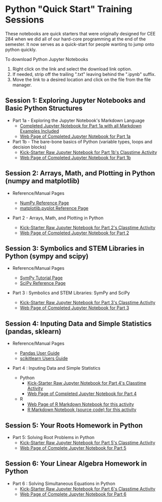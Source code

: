 # Python "Quick Start" Training Sessions

These notebooks are quick starters that were originally designed for CEE 284 when we did all of our hard-core programming at the end of the semester.  It now serves as a quick-start for people wanting to jump onto python quickly.

To download Python Jupyter Notebooks

1. Right click on the link and select the download link option.
2. If needed, strip off the trailing ".txt" leaving behind the ".ipynb" suffix.
3. Move the link to a desired location and click on the file from the file manager.

## Session 1: Exploring Jupyter Notebooks and Basic Python Structures

* Part 1a - Exploring the Jupyter Notebook's Markdown Language
  * [Completed Jupyter Notebook for Part 1a with all Markdown Examples Included](Jupyter_Notebooks_and_Other_Files/02_Crash_Course_Files/02_01a_Intro_to_Markdown/Part_1a_--_Introduction_to_Jupyter_and_Markdown_Complete.ipynb)
  * [Web Page of Completed Jupyter Notebook for Part 1a](Jupyter_Notebooks_and_Other_Files/02_Crash_Course_Files/Part_1a_--_Introduction_to_Jupyter_and_Markdown_Complete.html)
* Part 1b - The bare-bone basics of Python (variable types, loops and decision blocks)
  * [Kick-Starter Raw Jupyter Notebook for Part 1b's Classtime Activity](Jupyter_Notebooks_and_Other_Files/02_Crash_Course_Files/02_01b_Intro_to_Basic_Python/Part_1b_--_Python_Staters_with_Basic_Structures_Kickoff.ipynb)
  * [Web Page of Completed Jupyter Notebook for Part 1b](Jupyter_Notebooks_and_Other_Files/02_Crash_Course_Files/02_01b_Intro_to_Basic_Python/Part_1b_--_Python_Staters_with_Basic_Structures_Complete.html)

## Session 2: Arrays, Math, and Plotting in Python (numpy and matplotlib)

* Reference/Manual Pages
  * [NumPy Reference Page](https://numpy.org/doc/stable/reference/index.html)
  * [matplotlib.pyplot Reference Page](https://matplotlib.org/api/pyplot_summary.html)

* Part 2 - Arrays, Math, and Plotting in Python
  * [Kick-Starter Raw Jupyter Notebook for Part 2's Classtime Activity](Jupyter_Notebooks_and_Other_Files/02_Crash_Course_Files/02_02_Intro_to_NumPy_and_Matplotlib/Part%202%20--%20Arrays,%20Math,%20and%20Plotting%20in%20Python%20Kick-Starter.ipynb)
  * [Web Page of Completed Jupyter Notebook for Part 2](Jupyter_Notebooks_and_Other_Files/02_Crash_Course_Files/02_02_Intro_to_NumPy_and_Matplotlib/Part%202%20--%20Arrays,%20Math,%20and%20Plotting%20in%20Python.html)

## Session 3: Symbolics and STEM Libraries in Python (sympy and scipy)

* Reference/Manual Pages
  * [SymPy Tutorial Page](https://docs.sympy.org/latest/tutorial/index.html#tutorial)
  * [SciPy Reference Page](https://docs.scipy.org/doc/scipy/reference/)

* Part 3 : Symbolics and STEM Libraries: SymPy and SciPy
  * [Kick-Starter Raw Jupyter Notebook for Part 3's Classtime Activity](Jupyter_Notebooks_and_Other_Files/02_Crash_Course_Files/02_03_Intro_to_SciPy_and_Sympy/Part%203%20-%20Symbolics%20and%20STEM%20Libraries%20sympy%20and%20scipy%20Kick-Starter.ipynb)
  * [Web Page of Completed Jupyter Notebook for Part 3](Jupyter_Notebooks_and_Other_Files/02_Crash_Course_Files/02_03_Intro_to_SciPy_and_Sympy/Part%203%20-%20Symbolics%20and%20STEM%20Libraries%20sympy%20and%20scipy.html#Part-3-:-Symbolics-and-STEM-Libraries:-SymPy-and-SciPy)

## Session 4: Inputing Data and Simple Statistics (pandas, sklearn)

* Reference/Manual Pages
  * [Pandas User Guide](https://pandas.pydata.org/docs/user_guide/index.html)
  * [scikitlearn Users Guide](https://scikit-learn.org/stable/user_guide.html)

* Part 4 : Inputing Data and Simple Statistics
  * Python
    * [Kick-Starter Raw Jupyter Notebook for Part 4's Classtime Activity](Jupyter_Notebooks_and_Other_Files/02_Crash_Course_Files/02_04_Intro_to_Pandas/Part%204%20-%20Importing%20Data%20and%20Simple%20Statistics%20Kick-Starter.ipynb)
    * [Web Page of Completed Jupyter Notebook for Part 4](Jupyter_Notebooks_and_Other_Files/02_Crash_Course_Files/02_04_Intro_to_Pandas/Part%204%20-%20Importing%20Data%20and%20Simple%20Statistics.html)
  * R
    * [Web Page of R Markdown Notebook for this activity](Jupyter_Notebooks_and_Other_Files/02_Crash_Course_Files/02_04_Intro_to_Pandas/Concrete_Multivariate_Regression_Using_R_with_Tidyverse.nb.html)
    * [R Markdown Notebook (source code) for this activity](Jupyter_Notebooks_and_Other_Files/02_Crash_Course_Files/02_04_Intro_to_Pandas/Concrete_Multivariate_Regression_Using_R_with_Tidyverse.Rmd)

## Session 5: Your Roots Homework in Python

* Part 5: Solving Root Problems in Python
  * [Kick-Starter Raw Jupyter Notebook for Part 5's Classtime Activity](Jupyter_Notebooks_and_Other_Files/02_Crash_Course_Files/02_05_Applying_Python_to_Root_Problems/Part%205%20-%20Solving%20Root%20Problems%20in%20Python%20Kick-Starter.ipynb)
  * [Web Page of Complete Jupyter Notebook for Part 5](Jupyter_Notebooks_and_Other_Files/02_Crash_Course_Files/02_05_Applying_Python_to_Root_Problems/Part%205%20-%20Solving%20Root%20Problems%20in%20Python.html)



## Session 6: Your Linear Algebra Homework in Python

* Part 6 : Solving Simultaneous Equations in Python
  * [Kick-Starter Raw Jupyter Notebook for Part 6's Classtime Activity](Jupyter_Notebooks_and_Other_Files/02_Crash_Course_Files/02_06_Applying_Python_to_Linear_Algebra_and_Sumultaneous_Equations/Part%206%20-%20Solving%20Simultaneous%20Equations%20in%20Python%20Kick-Starter.ipynb)
  * [Web Page of Complete Jupyter Notebook for Part 6](Jupyter_Notebooks_and_Other_Files/02_Crash_Course_Files/02_06_Applying_Python_to_Linear_Algebra_and_Sumultaneous_Equations/Part%206%20-%20Solving%20Simultaneous%20Equations%20in%20Python.html)
